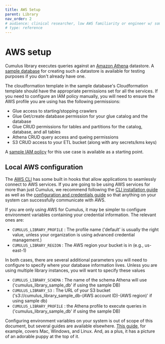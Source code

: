 ```yaml
---
title: AWS Setup
parent: Library
nav_order: 2
# audience: clinical researcher, low AWS familiarity or engineer w/ some AWS experience
# type: reference
---
```


# AWS setup

Cumulus library executes queries against an 
[Amazon Athena](https://aws.amazon.com/athena/) datastore. A
[sample database](https://github.com/smart-on-fhir/cumulus-library-sample-database)
for creating such a datastore is available for testing purposes if you don't
already have one.

The cloudformation template in the sample database's Cloudformation template should
have the appropriate permissions set for all the services. If you need to configure
an IAM policy manually, you will need to ensure the AWS profile you are using has
the following permissions:

- Glue access to starting/stopping crawlers
- Glue Get/create database permission for your glue catalog and the database
- Glue CRUD permissions for tables and partitions for the catalog, database, and all tables
- Athena CRUD query access and queing permissions
- S3 CRUD access to your ETL bucket (along with any secrets/kms keys)

A [sample IAM policy](./sample-iam-policy.json) for this use case is available as
a starting point.

## Local AWS configuration

The [AWS CLI](https://docs.aws.amazon.com/cli/latest/userguide/cli-chap-welcome.html)
has some built in hooks that allow applications to seamlessly connect to AWS services.
If you are going to be using AWS services for more than just Cumulus, we recommend
following the 
[CLI installation guide](https://docs.aws.amazon.com/cli/latest/userguide/getting-started-install.html)
as well as the 
[configuration and credentials guide](https://docs.aws.amazon.com/cli/latest/userguide/cli-configure-files.html)
so that anything on your system can successfully communicate with AWS.

If you are only using AWS for Cumulus, it may be simpler to configure environment
variables containing your credential information. The relevant ones are:
- `CUMULUS_LIBRARY_PROFILE` : The profile name ('default' is usually the right value,
unless your organization is using advanced credential management.)
- `CUMULUS_LIBRARY_REGION` : The AWS region your bucket is in (e.g., us-east-1)

In both cases, there are several additional parameters you will need to configure
to specify where your database information lives. Unless you are using multiple
library instances, you will want to specify these values  
- `CUMULUS_LIBRARY_SCHEMA` : The name of the schema Athena will use ('cumulus_library_sample_db' if using the sample DB)
- `CUMULUS_LIBRARY_S3` : The URL of your S3 bucket 
  ('s3://cumulus_library_sample_db-(AWS account ID)-(AWS region)' if using sample db)
- `CUMULUS_LIBRARY_PROFILE` : the Athena profile to execute queries in ('cumulus_library_sample_db' if using the sample DB)

Configuring environment variables on your system is out of scope of this document, but several guides are available elsewhere. [This guide](https://www.twilio.com/blog/2017/01/how-to-set-environment-variables.html), for example, covers Mac, Windows, and Linux. And, as a plus, it has a picture of an adorable puppy at the top of it.